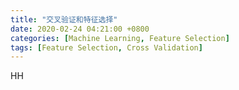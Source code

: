 ```yaml
---
title: "交叉验证和特征选择"
date: 2020-02-24 04:21:00 +0800
categories: [Machine Learning, Feature Selection]
tags: [Feature Selection, Cross Validation]
---
```

HH